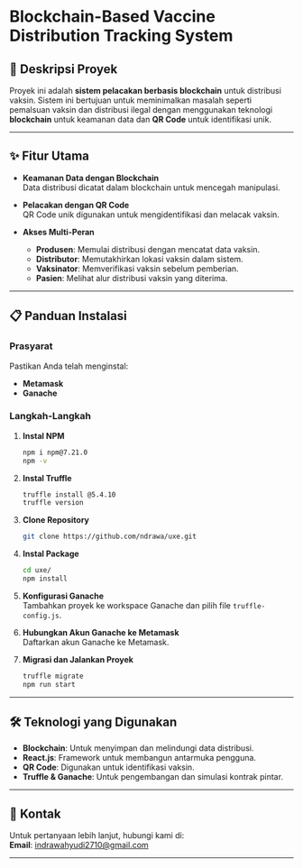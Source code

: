 # Blockchain-Based Vaccine Distribution Tracking System

## 🚀 Deskripsi Proyek

Proyek ini adalah **sistem pelacakan berbasis blockchain** untuk distribusi vaksin. Sistem ini bertujuan untuk meminimalkan masalah seperti pemalsuan vaksin dan distribusi ilegal dengan menggunakan teknologi **blockchain** untuk keamanan data dan **QR Code** untuk identifikasi unik.

---

## ✨ Fitur Utama

- **Keamanan Data dengan Blockchain**  
  Data distribusi dicatat dalam blockchain untuk mencegah manipulasi.  
  
- **Pelacakan dengan QR Code**  
  QR Code unik digunakan untuk mengidentifikasi dan melacak vaksin.

- **Akses Multi-Peran**  
  - **Produsen**: Memulai distribusi dengan mencatat data vaksin.  
  - **Distributor**: Memutakhirkan lokasi vaksin dalam sistem.  
  - **Vaksinator**: Memverifikasi vaksin sebelum pemberian.  
  - **Pasien**: Melihat alur distribusi vaksin yang diterima.

---

## 📋 Panduan Instalasi

### Prasyarat
Pastikan Anda telah menginstal:
- **Metamask**
- **Ganache**

### Langkah-Langkah
1. **Instal NPM**  
   ```bash
   npm i npm@7.21.0
   npm -v
   ```

2. **Instal Truffle**  
   ```bash
   truffle install @5.4.10
   truffle version
   ```

3. **Clone Repository**  
   ```bash
   git clone https://github.com/ndrawa/uxe.git
   ```

4. **Instal Package**  
   ```bash
   cd uxe/
   npm install
   ```

5. **Konfigurasi Ganache**  
   Tambahkan proyek ke workspace Ganache dan pilih file `truffle-config.js`.

6. **Hubungkan Akun Ganache ke Metamask**  
   Daftarkan akun Ganache ke Metamask.

7. **Migrasi dan Jalankan Proyek**  
   ```bash
   truffle migrate
   npm run start
   ```

---

## 🛠️ Teknologi yang Digunakan

- **Blockchain**: Untuk menyimpan dan melindungi data distribusi.  
- **React.js**: Framework untuk membangun antarmuka pengguna.  
- **QR Code**: Digunakan untuk identifikasi vaksin.  
- **Truffle & Ganache**: Untuk pengembangan dan simulasi kontrak pintar.

---

## 📧 Kontak
Untuk pertanyaan lebih lanjut, hubungi kami di:  
**Email**: [indrawahyudi2710@gmail.com](mailto:indrawahyudi2710@gmail.com)

---